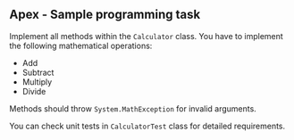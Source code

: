 Apex - Sample programming task
------

Implement all methods within the `Calculator` class. You have to implement the following mathematical operations:

- Add
- Subtract
- Multiply
- Divide

Methods should throw `System.MathException` for invalid arguments.

You can check unit tests in `CalculatorTest` class for detailed requirements.

